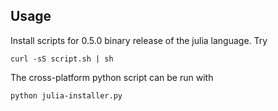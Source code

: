 ## Usage

Install scripts for 0.5.0 binary release of the julia language. Try

```
curl -sS script.sh | sh
```

The cross-platform python script can be run with 

```
python julia-installer.py
```
